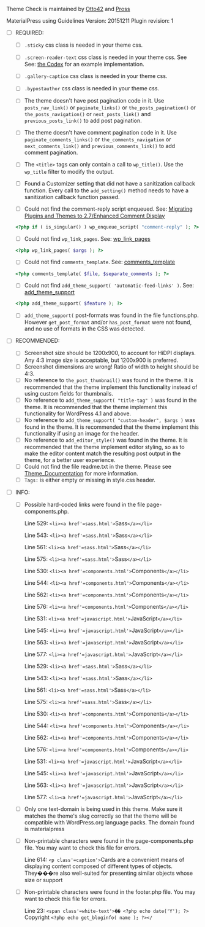 
Theme Check is maintained by [Otto42](https://profiles.wordpress.org/otto42/) and [Pross](https://profiles.wordpress.org/pross/)

MaterialPress using Guidelines Version: 20151211 Plugin revision: 1

- [ ] REQUIRED:
	- [ ] ```.sticky``` css class is needed in your theme css.

	- [ ] ```.screen-reader-text``` css class is needed in your theme css. See See: [the Codex](http://codex.wordpress.org/CSS#WordPress_Generated_Classes) for an example implementation.

	- [ ] ```.gallery-caption``` css class is needed in your theme css.

	- [ ] ```.bypostauthor``` css class is needed in your theme css.

	- [ ] The theme doesn't have post pagination code in it. Use ```posts_nav_link()``` or ```paginate_links()``` or ```the_posts_pagination()``` or ```the_posts_navigation()``` or ```next_posts_link()``` and ```previous_posts_link()``` to add post pagination.

	- [ ] The theme doesn't have comment pagination code in it. Use ```paginate_comments_links()``` or ```the_comments_navigation``` or ```next_comments_link()``` and ```previous_comments_link()``` to add comment pagination.

	- [ ] The ```<title>``` tags can only contain a call to ```wp_title()```. Use the ```wp_title``` filter to modify the output.

	- [ ] Found a Customizer setting that did not have a sanitization callback function. Every call to the ```add_setting()``` method needs to have a sanitization callback function passed.

	- [ ] Could not find the comment-reply script enqueued. See:
	[Migrating Plugins and Themes to 2.7/Enhanced Comment Display](https://codex.wordpress.org/Migrating_Plugins_and_Themes_to_2.7/Enhanced_Comment_Display)

	```php
  	<?php if ( is_singular() ) wp_enqueue_script( "comment-reply" ); ?> <!-- What is the bug that skips this tab? -->
  ```

	- [ ] Could not find ```wp_link_pages```. See: [wp_link_pages](https://codex.wordpress.org/Function_Reference/wp_link_pages)

	```php
  	<?php wp_link_pages( $args ); ?>
  ```

	- [ ] Could not find ```comments_template```. See: [comments_template](https://codex.wordpress.org/Template_Tags/comments_template)

	```php
  	<?php comments_template( $file, $separate_comments ); ?>
  ```

	- [ ] Could not find ```add_theme_support( 'automatic-feed-links' )```. See: [add_theme_support](https://codex.wordpress.org/Function_Reference/add_theme_support)

	```php
  	<?php add_theme_support( $feature ); ?>
  ```

	- [ ] ```add_theme_support(``` post-formats was found in the file functions.php. However ```get_post_format``` and/or ```has_post_format``` were not found, and no use of formats in the CSS was detected.

- [ ] RECOMMENDED:
	- [ ] Screenshot size should be 1200x900, to account for HiDPI displays. Any 4:3 image size is acceptable, but 1200x900 is preferred.
	- [ ] Screenshot dimensions are wrong! Ratio of width to height should be 4:3.
	- [ ] No reference to ```the_post_thumbnail()``` was found in the theme. It is recommended that the theme implement this functionality instead of using custom fields for thumbnails.
	- [ ] No reference to ```add_theme_support( "title-tag" )``` was found in the theme. It is recommended that the theme implement this functionality for WordPress 4.1 and above.
	- [ ] No reference to ```add_theme_support( "custom-header", $args )``` was found in the theme. It is recommended that the theme implement this functionality if using an image for the header.
	- [ ] No reference to ```add_editor_style()``` was found in the theme. It is recommended that the theme implement editor styling, so as to make the editor content match the resulting post output in the theme, for a better user experience.
	- [ ] Could not find the file readme.txt in the theme. Please see [Theme_Documentation](https://codex.wordpress.org/Theme_Review#Theme_Documentation) for more information.
	- [ ] ```Tags:``` is either empty or missing in style.css header.

- [ ] INFO:
	- [ ] Possible hard-coded links were found in the file page-components.php.

		Line 529: ```<li><a href'=sass.html'>```Sass```</a></li>```

		Line 543: ```<li><a href'=sass.html'>```Sass```</a></li>```

		Line 561: ```<li><a href'=sass.html'>```Sass```</a></li>```

		Line 575: ```<li><a href'=sass.html'>```Sass```</a></li>```

		Line 530: ```<li><a href'=components.html'>```Components```</a></li>```

		Line 544: ```<li><a href'=components.html'>```Components```</a></li>```

		Line 562: ```<li><a href'=components.html'>```Components```</a></li>```

		Line 576: ```<li><a href'=components.html'>```Components```</a></li>```

		Line 531: ```<li><a href'=javascript.html'>```JavaScript```</a></li>```

		Line 545: ```<li><a href'=javascript.html'>```JavaScript```</a></li>```

		Line 563: ```<li><a href'=javascript.html'>```JavaScript```</a></li>```

		Line 577: ```<li><a href'=javascript.html'>```JavaScript```</a></li>```

		Line 529: ```<li><a href'=sass.html'>```Sass```</a></li>```

		Line 543: ```<li><a href'=sass.html'>```Sass```</a></li>```

		Line 561: ```<li><a href'=sass.html'>```Sass```</a></li>```

		Line 575: ```<li><a href'=sass.html'>```Sass```</a></li>```

		Line 530: ```<li><a href'=components.html'>```Components```</a></li>```

		Line 544: ```<li><a href'=components.html'>```Components```</a></li>```

		Line 562: ```<li><a href'=components.html'>```Components```</a></li>```

		Line 576: ```<li><a href'=components.html'>```Components```</a></li>```

		Line 531: ```<li><a href'=javascript.html'>```JavaScript```</a></li>```

		Line 545: ```<li><a href'=javascript.html'>```JavaScript```</a></li>```

		Line 563: ```<li><a href'=javascript.html'>```JavaScript```</a></li>```

		Line 577: ```<li><a href'=javascript.html'>```JavaScript```</a></li>```

	- [ ] Only one text-domain is being used in this theme. Make sure it matches the theme's slug correctly so that the theme will be compatible with WordPress.org language packs. The domain found is materialpress

	- [ ] Non-printable characters were found in the page-components.php file. You may want to check this file for errors.

		Line 614: ```<p class'=caption'>```Cards are a convenient means of displaying content composed of different types of objects. They���re also well-suited for presenting similar objects whose size or support

	- [ ] Non-printable characters were found in the footer.php file. You may want to check this file for errors.

		Line 23: ```<span class'=white-text'>�� <?php echo date('Y'); ?>``` Copyright ```<?php echo get_bloginfo( name ); ?></```

